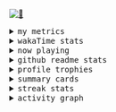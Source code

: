 [![🐙](https://hits.seeyoufarm.com/api/count/incr/badge.svg?url=https%3A%2F%2Fgithub.com%2Fktnkk%2Fhit-counter&count_bg=%23070707&title_bg=%23070707&icon=&icon_color=%23E7E7E7&title=visitors&edge_flat=true)](https://hits.seeyoufarm.com)

<details>
  <summary> <samp>my metrics</samp></summary>
  
  <br>
  
 ![🐳](https://github.com/kkhys/kkhys/blob/main/github-metrics.svg)
  
  ***
</details>

<details>
  <summary> <samp>wakaTime stats</samp></summary>
  
  <br>
  
<!--START_SECTION:waka-->
![Code Time](http://img.shields.io/badge/Code%20Time-5%2C249%20hrs%2010%20mins-blue)

**🐱 My GitHub Data** 

> 📦 5.2 MB Used in GitHub's Storage 
 > 
> 💼 Opted to Hire
 > 
> 📜 9 Public Repositories 
 > 
> 🔑 23 Private Repositories 
 > 
**I'm a Night 🦉** 

```text
🌞 Morning                14953 commits       ███████░░░░░░░░░░░░░░░░░░   27.68 % 
🌆 Daytime                10545 commits       █████░░░░░░░░░░░░░░░░░░░░   19.52 % 
🌃 Evening                24952 commits       ████████████░░░░░░░░░░░░░   46.19 % 
🌙 Night                  3565 commits        ██░░░░░░░░░░░░░░░░░░░░░░░   06.60 % 
```
📅 **I'm Most Productive on Sunday** 

```text
Monday                   5670 commits        ███░░░░░░░░░░░░░░░░░░░░░░   10.50 % 
Tuesday                  7141 commits        ███░░░░░░░░░░░░░░░░░░░░░░   13.22 % 
Wednesday                7487 commits        ███░░░░░░░░░░░░░░░░░░░░░░   13.86 % 
Thursday                 7706 commits        ████░░░░░░░░░░░░░░░░░░░░░   14.27 % 
Friday                   7858 commits        ████░░░░░░░░░░░░░░░░░░░░░   14.55 % 
Saturday                 8463 commits        ████░░░░░░░░░░░░░░░░░░░░░   15.67 % 
Sunday                   9690 commits        ████░░░░░░░░░░░░░░░░░░░░░   17.94 % 
```


📊 **This Week I Spent My Time On** 

```text
🕑︎ Time Zone: Asia/Tokyo

💬 Programming Languages: 
Other                    41 hrs 11 mins      ████████████████░░░░░░░░░   65.18 % 
Java                     15 hrs 36 mins      ██████░░░░░░░░░░░░░░░░░░░   24.70 % 
HTML                     1 hr 33 mins        █░░░░░░░░░░░░░░░░░░░░░░░░   02.46 % 
SQL                      1 hr 31 mins        █░░░░░░░░░░░░░░░░░░░░░░░░   02.42 % 
TypeScript               1 hr 6 mins         ░░░░░░░░░░░░░░░░░░░░░░░░░   01.75 % 

🔥 Editors: 
Chrome                   45 hrs 15 mins      ██████████████████░░░░░░░   71.64 % 
IntelliJ IDEA            17 hrs 17 mins      ███████░░░░░░░░░░░░░░░░░░   27.37 % 
DataGrip                 37 mins             ░░░░░░░░░░░░░░░░░░░░░░░░░   00.99 % 

💻 Operating System: 
Mac                      63 hrs 10 mins      █████████████████████████   100.00 % 
```


 Last Updated on 2024/12/06 18:47:47 UTC
<!--END_SECTION:waka-->
  
  ***
</details>


<details>
  <summary> <samp>now playing</samp></summary>
  
  <br>
 
 [![🐟](https://spotify-github-profile.vercel.app/api/view?uid=31ryofms4dnv7mrohhepo4c4zgqu&cover_image=true&theme=default&show_offline=false&background_color=121212&bar_color=53b14f&bar_color_cover=false)](https://open.spotify.com/user/31ryofms4dnv7mrohhepo4c4zgqu)
  
  ***
</details>

<details>
  <summary> <samp>github readme stats</samp></summary>
  
  <br>
  
 <p align="left"> 
  <img alt="🐠" src="https://github-readme-stats.vercel.app/api?username=kkhys&count_private=true&show_icons=true&theme=dark&include_all_commits=true" />
  <img alt="🐟" src="https://github-readme-stats.vercel.app/api/top-langs/?username=kkhys&layout=compact&theme=dark&langs_count=10&hide=HTML,CSS,SCSS" />
</p>
  
  ***
</details>

<details>
  <summary> <samp>profile trophies</samp></summary>
  
  <br>
  
  [![🐬](https://github-profile-trophy.vercel.app/?username=kkhys&rank=SECRET,SSS,SS,S,AAA,AA,A&theme=darkhub&row=1&margin-w=10&no-bg=true)](https://github.com/ryo-ma/github-profile-trophy)
  
  ***
</details>

<details>
  <summary> <samp>summary cards</samp></summary>
  
  <br>
  
  ![🐋](https://github-profile-summary-cards.vercel.app/api/cards/profile-details?username=kkhys&theme=github_dark)
  ![🦑](https://github-profile-summary-cards.vercel.app/api/cards/repos-per-language?username=kkhys&theme=github_dark)
  ![🦭](https://github-profile-summary-cards.vercel.app/api/cards/most-commit-language?username=kkhys&theme=github_dark)
  ![🦀](https://github-profile-summary-cards.vercel.app/api/cards/stats?username=kkhys&theme=github_dark)
  ![🦈](https://github-profile-summary-cards.vercel.app/api/cards/productive-time?username=kkhys&theme=github_dark)
  
  ***
</details>

<details>
  <summary> <samp>streak stats</samp></summary>
  
  <br>
  
  [![🐠](http://github-readme-streak-stats.herokuapp.com?user=kkhys&theme=dark)](https://git.io/streak-stats)
  
  ***
</details>

<details>
  <summary> <samp>activity graph</samp></summary>
  
  <br>
  
  [![🐡](https://github-readme-activity-graph.vercel.app/graph?username=kkhys&theme=xcode)](https://github.com/ashutosh00710/github-readme-activity-graph)
  
  ***
</details>
